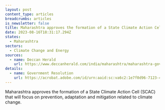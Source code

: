 ```yaml
---
layout: post
content_type: articles
breadcrumbs: articles
is_newsletter: false
title: Maharashtra approves the formation of a State Climate Action Cell (SCAC)
date: 2023-08-16T18:31:17.294Z
states:
  - Maharashtra
sectors:
  - Climate Change and Energy
sources:
  - name: Deccan Herald
    url: https://www.deccanherald.com/india/maharashtra/maharashtra-government-forms-climate-action-cell-2642047
details:
  - name: Government Resolution
    url: https://acrobat.adobe.com/id/urn:aaid:sc:va6c2:1e7f0d96-7123-4b36-b380-e12189f8efa4
---
```

Maharashtra approves the formation of a State Climate Action Cell (SCAC) that will focus on prevention, adaptation and mitigation related to climate change.
